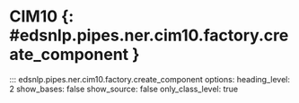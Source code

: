 # CIM10 {: #edsnlp.pipes.ner.cim10.factory.create_component }

::: edsnlp.pipes.ner.cim10.factory.create_component
    options:
        heading_level: 2
        show_bases: false
        show_source: false
        only_class_level: true
